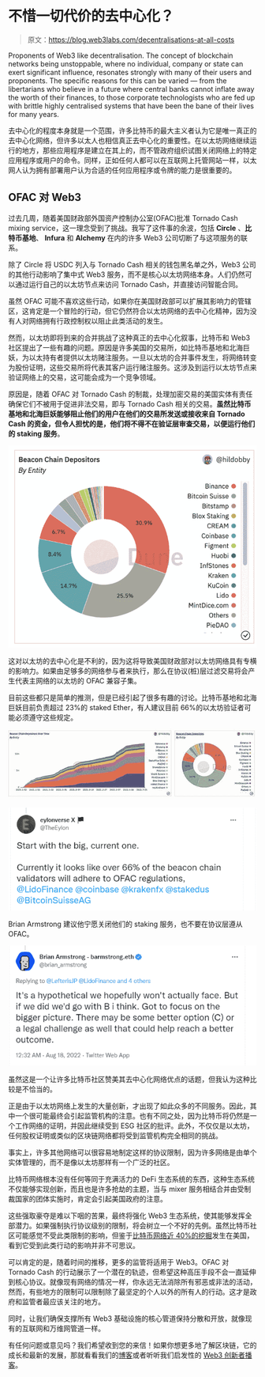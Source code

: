 # 不惜一切代价的去中心化？

> 原文：<https://blog.web3labs.com/decentralisations-at-all-costs>

Proponents of Web3 like decentralisation. The concept of blockchain networks being unstoppable, where no individual, company or state can exert significant influence, resonates strongly with many of their users and proponents. The specific reasons for this can be varied — from the libertarians who believe in a future where central banks cannot inflate away the worth of their finances, to those corporate technologists who are fed up with brittle highly centralised systems that have been the bane of their lives for many years.

去中心化的程度本身就是一个范围，许多比特币的最大主义者认为它是唯一真正的去中心化网络，但许多以太人也相信真正去中心化的重要性。在以太坊网络继续运行的地方，那些应用程序是建立在其上的，而不管政府组织试图关闭网络上的特定应用程序或用户的命令。同样，正如任何人都可以在互联网上托管网站一样，以太网人认为拥有部署用户认为合适的任何应用程序或令牌的能力是很重要的。

## OFAC 对 Web3

过去几周，随着美国财政部外国资产控制办公室(OFAC)批准 Tornado Cash mixing service，这一理念受到了挑战。我写了这件事的余波，包括 **Circle** 、**比特币基地**、 **Infura** 和 **Alchemy** 在内的许多 Web3 公司切断了与这项服务的联系。

除了 Circle 将 USDC 列入与 Tornado Cash 相关的钱包黑名单之外，Web3 公司的其他行动影响了集中式 Web3 服务，而不是核心以太坊网络本身。人们仍然可以通过运行自己的以太坊节点来访问 Tornado Cash，并直接访问智能合同。

虽然 OFAC 可能不喜欢这些行动，如果你在美国财政部可以扩展其影响力的管辖区，这肯定是一个冒险的行动，但它仍然符合以太坊网络的去中心化精神，因为没有人对网络拥有行政控制权以阻止此类活动的发生。

然而，以太坊即将到来的合并挑战了这种真正的去中心化叙事，比特币和 Web3 社区提出了一些有趣的问题。原因是许多美国的交易所，如比特币基地和北海巨妖，为以太持有者提供以太坊赌注服务。一旦以太坊的合并事件发生，将网络转变为股份证明，这些交易所将代表其客户运行赌注服务。这涉及到运行以太坊节点来验证网络上的交易，这可能会成为一个竞争领域。

原因是，随着 OFAC 对 Tornado Cash 的制裁，处理加密交易的美国实体有责任确保它们不被用于促进非法交易，即与 Tornado Cash 相关的交易。**虽然比特币基地和北海巨妖能够阻止他们的用户在他们的交易所发送或接收来自 Tornado Cash 的资金，但令人担忧的是，他们将不得不在验证层审查交易，以便运行他们的 staking 服务**。

![beacon chain depositors](img/809448e66dca140753e4d4d80417b032.png)

这对以太坊的去中心化是不利的，因为这将导致美国财政部对以太坊网络具有专横的影响力。如果由足够多的网络参与者来执行，那么在协议(桩)层过滤交易将会产生代表主网络的以太坊的 OFAC 兼容子集。

目前这些都只是简单的推测，但是已经引起了很多有趣的讨论。比特币基地和北海巨妖目前负责超过 23%的 staked Ether，有人建议目前 66%的以太坊验证者可能必须遵守这些规定。

![beacon chain depsitors 2](img/f563aa974985e33ce2caf4060c077890.png)

[![TheEylon tweet-1](img/f098afbe163b1c93ce5ce84c75bcd261.png)](https://twitter.com/TheEylon/status/1558911348255461378)

Brian Armstrong 建议他宁愿关闭他们的 staking 服务，也不要在协议层遵从 OFAC。

[![Brian Armstrong tweet-1](img/4227845c755d421b8ee84306822b82e7.png)](https://twitter.com/brian_armstrong/status/1560016827253551104)

虽然这是一个让许多比特币社区赞美其去中心化网络优点的话题，但我认为这种比较是不恰当的。

正是由于以太坊网络上发生的大量创新，才出现了如此众多的不同服务。因此，其中一个很可能最终会引起监管机构的注意。也有不同之处，因为比特币将仍然是一个工作网络的证明，并因此继续受到 ESG 社区的批评。此外，不仅仅是以太坊，任何股权证明或类似的区块链网络都将受到监管机构完全相同的挑战。

事实上，许多其他网络可以很容易地制定这样的协议限制，因为许多网络是由单个实体管理的，而不是像以太坊那样有一个广泛的社区。

比特币网络根本没有任何等同于充满活力的 DeFi 生态系统的东西，这种生态系统不仅能够实现创新，而且也是许多抢劫的主题，当与 mixer 服务相结合并由受制裁国家的团体实施时，肯定会引起美国政府的注意。

这些强取豪夺是难以下咽的苦果，最终将强化 Web3 生态系统，使其能够发挥全部潜力。如果强制执行协议级别的限制，将会树立一个不好的先例。虽然比特币社区可能感觉不受此类限制的影响，但鉴于[比特币网络近 40%的挖掘](https://www.statista.com/statistics/1200477/bitcoin-mining-by-country/?utm_campaign=Conor%20on%20Web3&utm_medium=email&utm_source=Revue%20newsletter)发生在美国，看到它受到此类行动的影响并非不可思议。

可以肯定的是，随着时间的推移，更多的监管将适用于 Web3。OFAC 对 Tornado Cash 的行动展示了一个潜在的轨迹，但希望这种高压手段不会一直延伸到核心协议。就像现有网络的情况一样，你永远无法消除所有邪恶或非法的活动，然而，有些地方的限制可以限制除了最坚定的个人以外的所有人的行动。这才是政府和监管者最应该关注的地方。

同时，让我们确保支撑所有 Web3 基础设施的核心管道保持分散和开放，就像现有的互联网和万维网管道一样。

有任何问题或意见吗？我们希望收到您的来信！如果你想更多地了解区块链，它的成长和最新的发展，那就看看我们的[博客](https://blog.web3labs.com/)或者听听我们启发性的 [Web3 创新者播客](https://podcast.web3labs.com/)。